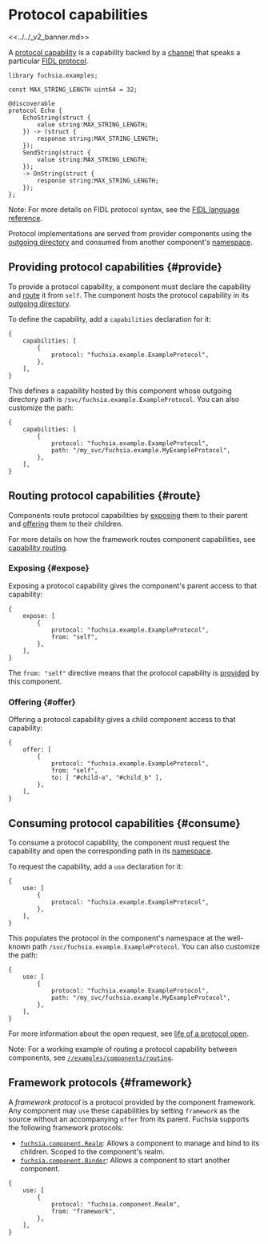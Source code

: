 # Protocol capabilities

<<../../_v2_banner.md>>

A [protocol capability][glossary.protocol-capability] is a capability backed
by a [channel][glossary.channel] that speaks a particular
[FIDL protocol][glossary.protocol].

```fidl
library fuchsia.examples;

const MAX_STRING_LENGTH uint64 = 32;

@discoverable
protocol Echo {
    EchoString(struct {
        value string:MAX_STRING_LENGTH;
    }) -> (struct {
        response string:MAX_STRING_LENGTH;
    });
    SendString(struct {
        value string:MAX_STRING_LENGTH;
    });
    -> OnString(struct {
        response string:MAX_STRING_LENGTH;
    });
};
```

Note: For more details on FIDL protocol syntax, see the
[FIDL language reference][fidl-reference].

Protocol implementations are served from provider components using the
[outgoing directory][glossary.outgoing-directory] and consumed from another
component's [namespace][glossary.namespace].

## Providing protocol capabilities {#provide}

To provide a protocol capability, a component must declare the capability and
[route](#route) it from `self`. The component hosts the protocol capability in
its [outgoing directory][glossary.outgoing-directory].

To define the capability, add a `capabilities` declaration for it:

```json5
{
    capabilities: [
        {
            protocol: "fuchsia.example.ExampleProtocol",
        },
    ],
}
```

This defines a capability hosted by this component whose outgoing directory path
is `/svc/fuchsia.example.ExampleProtocol`. You can also customize the path:

```json5
{
    capabilities: [
        {
            protocol: "fuchsia.example.ExampleProtocol",
            path: "/my_svc/fuchsia.example.MyExampleProtocol",
        },
    ],
}
```

## Routing protocol capabilities {#route}

Components route protocol capabilities by [exposing](#expose) them to their
parent and [offering](#offer) them to their children.

For more details on how the framework routes component capabilities,
see [capability routing][capability-routing].

### Exposing {#expose}

Exposing a protocol capability gives the component's parent access to that
capability:

```json5
{
    expose: [
        {
            protocol: "fuchsia.example.ExampleProtocol",
            from: "self",
        },
    ],
}
```

The `from: "self"` directive means that the protocol capability is
[provided](#provide) by this component.

### Offering {#offer}

Offering a protocol capability gives a child component access to that
capability:

```json5
{
    offer: [
        {
            protocol: "fuchsia.example.ExampleProtocol",
            from: "self",
            to: [ "#child-a", "#child_b" ],
        },
    ],
}
```

## Consuming protocol capabilities {#consume}

To consume a protocol capability, the component must request the capability and
open the corresponding path in its [namespace][glossary.namespace].

To request the capability, add a `use` declaration for it:

```json5
{
    use: [
        {
            protocol: "fuchsia.example.ExampleProtocol",
        },
    ],
}
```

This populates the protocol in the component's namespace at the well-known path
`/svc/fuchsia.example.ExampleProtocol`. You can also customize the path:

```json5
{
    use: [
        {
            protocol: "fuchsia.example.ExampleProtocol",
            path: "/my_svc/fuchsia.example.MyExampleProtocol",
        },
    ],
}
```

For more information about the open request, see
[life of a protocol open][life-of-a-protocol-open].

Note: For a working example of routing a protocol capability between components,
see [`//examples/components/routing`][routing-example].

## Framework protocols {#framework}

A *framework protocol* is a protocol provided by the component framework.
Any component may `use` these capabilities by setting `framework` as the source
without an accompanying `offer` from its parent.
Fuchsia supports the following framework protocols:

-   [`fuchsia.component.Realm`][fidl-realm]: Allows a component to manage and bind to
    its children. Scoped to the component's realm.
-   [`fuchsia.component.Binder`][fidl-binder]: Allows a component to start
    another component.

```json5
{
    use: [
        {
            protocol: "fuchsia.component.Realm",
            from: "framework",
        },
    ],
}
```

[glossary.namespace]: /docs/glossary/README.md#namespace
[glossary.outgoing-directory]: /docs/glossary/README.md#outgoing-directory
[glossary.channel]: /docs/glossary/README.md#channel
[glossary.protocol]: /docs/glossary/README.md#protocol
[glossary.protocol-capability]: /docs/glossary/README.md#protocol-capability
[capability-routing]: /docs/concepts/components/v2/component_manifests.md#capability-routing
[fidl-reference]: /docs/reference/fidl/language/language.md
[fidl-binder]: /sdk/fidl/fuchsia.component/binder.fidl
[fidl-realm]: /sdk/fidl/fuchsia.component/realm.fidl
[life-of-a-protocol-open]: /docs/concepts/components/v2/capabilities/life_of_a_protocol_open.md
[routing-example]: /examples/components/routing
